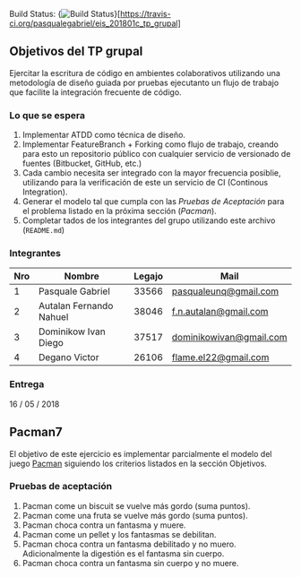 Build Status: {<img src="https://travis-ci.org/pasqualegabriel/eis_201801c_tp_grupal.svg?branch=master" alt="Build Status" />}[https://travis-ci.org/pasqualegabriel/eis_201801c_tp_grupal]

## Objetivos del TP grupal
Ejercitar la escritura de código en ambientes colaborativos utilizando una metodología de diseño guiada por pruebas ejecutanto un flujo de trabajo que facilite la integración frecuente de código.

### Lo que se espera

1. Implementar ATDD como técnica de diseño.  
2. Implementar FeatureBranch + Forking como flujo de trabajo, creando para esto un repositorio público con cualquier servicio de versionado de fuentes (Bitbucket, GitHub, etc.)
3. Cada cambio necesita ser integrado con la mayor frecuencia posiblie, utilizando para la verificación de este un servicio de CI (Continous Integration).
4. Generar el modelo tal que cumpla con las _Pruebas de Aceptación_ para el problema listado en la próxima sección (_Pacman_).
5. Completar tados de los integrantes del grupo utilizando este archivo (```README.md```)

### Integrantes

Nro |       Nombre            | Legajo | Mail
----|-------------------------|--------|------
1   | Pasquale Gabriel        | 33566  | pasqualeunq@gmail.com
2   | Autalan Fernando Nahuel | 38046  | f.n.autalan@gmail.com
3   | Dominikow Ivan Diego    | 37517  | dominikowivan@gmail.com
4   | Degano Victor           | 26106  | flame.el22@gmail.com
    
### Entrega

16 / 05 / 2018

## Pacman7

El objetivo de este ejercicio es implementar parcialmente el modelo del juego [Pacman][2] siguiendo los criterios listados en la sección Objetivos.

### Pruebas de aceptación

1. Pacman come un biscuit se vuelve más gordo (suma puntos).
2. Pacman come una fruta se vuelve más gordo (suma puntos).
3. Pacman choca contra un fantasma y muere.
4. Pacman come un pellet y los fantasmas se debilitan.
5. Pacman choca contra un fantasma debilitado y no muero. Adicionalmente la digestión es el fantasma sin cuerpo.
6. Pacman choca contra un fantasma sin cuerpo y no muere.


[1]: https://travis-ci.org/
[2]: https://en.wikipedia.org/wiki/Pac-Man
